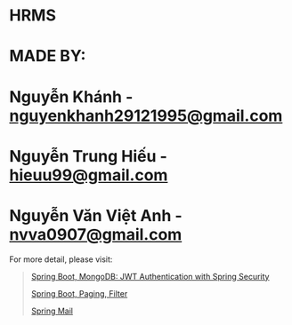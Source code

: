 # HRMS
# MADE BY:
# Nguyễn Khánh - nguyenkhanh29121995@gmail.com
# Nguyễn Trung Hiếu - hieuu99@gmail.com
# Nguyễn Văn Việt Anh - nvva0907@gmail.com


For more detail, please visit:
> [Spring Boot, MongoDB: JWT Authentication with Spring Security](https://bezkoder.com/spring-boot-jwt-auth-mongodb/)
> 
> [Spring Boot, Paging, Filter](https://howtodoinjava.com/spring-boot2/pagination-sorting-example/)
> 
> [Spring Mail](https://jaxenter.com/java-app-emails-smtp-server-164144.html)
